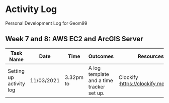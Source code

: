 # Activity Log
Personal Development Log for Geom99

## Week 7 and 8: AWS EC2 and ArcGIS Server

| Task Name     | Date     | Time   | Outcomes | Resources  | To Do |
| ------------- |:--------:| ------ | ---------| ---------- | ----- |
| Setting up activity log | 11/03/2021 | 3.32pm to | A log template and a time tracker set up. | Clockify :https://clockify.me/tracker | 
